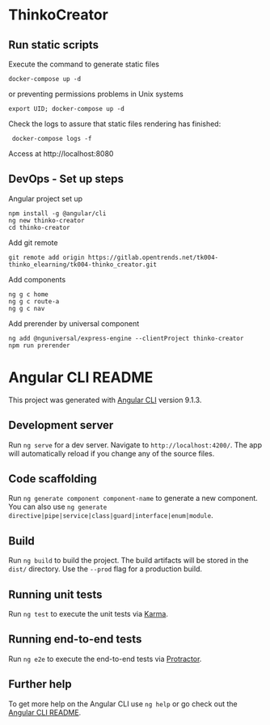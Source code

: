 # ThinkoCreator

## Run static scripts

Execute the command to generate static files
```
docker-compose up -d
```

or preventing permissions problems in Unix systems
```
export UID; docker-compose up -d
```

Check the logs to assure that static files rendering has finished:
```
 docker-compose logs -f
```

Access at http://localhost:8080

##  DevOps - Set up steps

Angular project set up
```
npm install -g @angular/cli
ng new thinko-creator
cd thinko-creator
```

Add git remote
```
git remote add origin https://gitlab.opentrends.net/tk004-thinko_elearning/tk004-thinko_creator.git
```

Add components
```
ng g c home
ng g c route-a
ng g c nav
```

Add prerender by universal component
```
ng add @nguniversal/express-engine --clientProject thinko-creator
npm run prerender
```

 

# Angular CLI README

This project was generated with [Angular CLI](https://github.com/angular/angular-cli) version 9.1.3.

## Development server

Run `ng serve` for a dev server. Navigate to `http://localhost:4200/`. The app will automatically reload if you change any of the source files.

## Code scaffolding

Run `ng generate component component-name` to generate a new component. You can also use `ng generate directive|pipe|service|class|guard|interface|enum|module`.

## Build

Run `ng build` to build the project. The build artifacts will be stored in the `dist/` directory. Use the `--prod` flag for a production build.

## Running unit tests

Run `ng test` to execute the unit tests via [Karma](https://karma-runner.github.io).

## Running end-to-end tests

Run `ng e2e` to execute the end-to-end tests via [Protractor](http://www.protractortest.org/).

## Further help

To get more help on the Angular CLI use `ng help` or go check out the [Angular CLI README](https://github.com/angular/angular-cli/blob/master/README.md).
